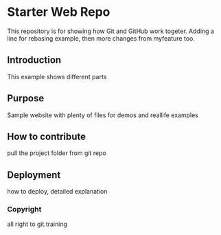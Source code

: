 # Starter Web Repo

This repository is for showing how Git and GitHub work togeter.
Adding a line for rebasing example, then more changes from myfeature too.

## Introduction

This example shows different parts

## Purpose

Sample website with plenty of files for demos and reallife examples

## How to contribute
pull the project folder from git repo

## Deployment
how to deploy, detailed explanation

### Copyright
all right to git.training
